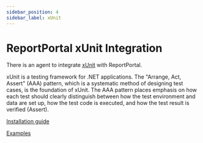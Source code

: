 ```yaml
---
sidebar_position: 4
sidebar_label: xUnit
---
```


# ReportPortal xUnit Integration

There is an agent to integrate [xUnit](https://xunit.net/) with ReportPortal.

xUnit is a testing framework for .NET applications. The "Arrange, Act, Assert" (AAA) pattern, which is a systematic method of designing test cases, is the foundation of xUnit. The AAA pattern places emphasis on how each test should clearly distinguish between how the test environment and data are set up, how the test code is executed, and how the test result is verified (Assert).

[Installation guide](https://github.com/reportportal/agent-net-xunit#readme)

[Examples](https://github.com/reportportal/example-net-xunit)

